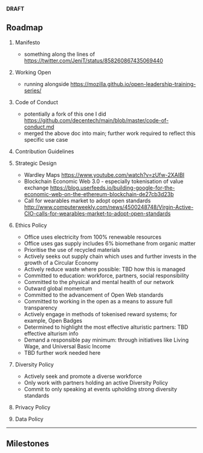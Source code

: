 **DRAFT**

## Roadmap
1. Manifesto
    - something along the lines of https://twitter.com/JeniT/status/858260867435069440

2. Working Open
    - running alongside https://mozilla.github.io/open-leadership-training-series/

3. Code of Conduct
    - potentially a fork of this one I did https://github.com/decentech/main/blob/master/code-of-conduct.md
    - merged the above doc into main; further work required to reflect this specific use case

4. Contribution Guidelines

5. Strategic Design
    - Wardley Maps https://www.youtube.com/watch?v=zUfw-2XAIBI
    - Blockchain Economic Web 3.0 - especially tokenisation of value exchange https://blog.userfeeds.io/building-google-for-the-economic-web-on-the-ethereum-blockchain-de27cb3d23b
    - Call for wearables market to adopt open standards http://www.computerweekly.com/news/4500248748/Virgin-Active-CIO-calls-for-wearables-market-to-adopt-open-standards

6. Ethics Policy
    - Office uses electricity from 100% renewable resources
    - Office uses gas supply includes 6% biomethane from organic matter
    - Prioritise the use of recycled materials
    - Actively seeks out supply chain which uses and further invests in the growth of a Circular Economy
    - Actively reduce waste where possible: TBD how this is managed
    - Committed to education: workforce, partners, social responsibility
    - Committed to the physical and mental health of our network
    - Outward global momentum
    - Committed to the advancement of Open Web standards
    - Committed to working in the open as a means to assure full transparency
    - Actively engage in methods of tokenised reward systems; for example, Open Badges
    - Determined to highlight the most effective alturistic partners: TBD effective alturism info
    - Demand a responsible pay minimum: through initiatives like Living Wage, and Universal Basic Income
    - TBD further work needed here

7. Diversity Policy
    - Actively seek and promote a diverse workforce
    - Only work with partners holding an active Diversity Policy
    - Commit to only speaking at events upholding strong diversity standards

8. Privacy Policy

9. Data Policy
---
## Milestones

